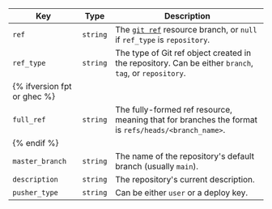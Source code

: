 Key | Type | Description
----|------|-------------
`ref`|`string` | The [`git ref`](/rest/git#get-a-reference) resource branch, or `null` if `ref_type` is `repository`.
`ref_type`|`string` | The type of Git ref object created in the repository. Can be either `branch`, `tag`, or `repository`.
| {% ifversion fpt or ghec %} |
`full_ref`|`string` | The fully-formed ref resource, meaning that for branches the format is `refs/heads/<branch_name>`.
| {% endif %} |
`master_branch`|`string` | The name of the repository's default branch (usually `main`).
`description`|`string` | The repository's current description.
`pusher_type`|`string` | Can be either `user` or a deploy key.
